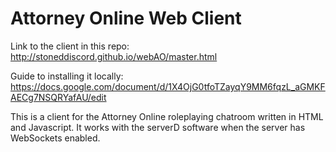 # Attorney Online Web Client

Link to the client in this repo: http://stoneddiscord.github.io/webAO/master.html

Guide to installing it locally: https://docs.google.com/document/d/1X4OjG0tfoTZayqY9MM6fqzL_aGMKFAECg7NSQRYafAU/edit

This is a client for the Attorney Online roleplaying chatroom written in HTML and Javascript.
It works with the serverD software when the server has WebSockets enabled.

